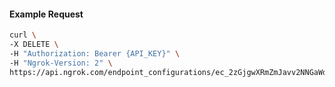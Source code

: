 <!-- Code generated for API Clients. DO NOT EDIT. -->

#### Example Request

```bash
curl \
-X DELETE \
-H "Authorization: Bearer {API_KEY}" \
-H "Ngrok-Version: 2" \
https://api.ngrok.com/endpoint_configurations/ec_2zGjgwXRmZmJavv2NNGaWdJyMSr/circuit_breaker
```
